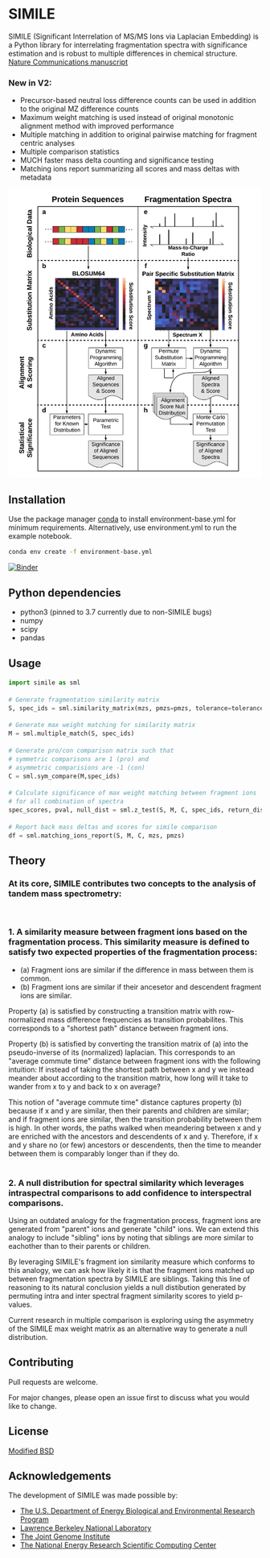 # SIMILE

SIMILE (Significant Interrelation of MS/MS Ions via Laplacian Embedding) is a Python library for interrelating fragmentation spectra with significance estimation and is robust to multiple differences in chemical structure.
[Nature Communications manuscript](https://doi.org/10.1038/s41467-022-30118-9)

### New in V2:
- Precursor-based neutral loss difference counts can be used in addition to the original MZ difference counts
- Maximum weight matching is used instead of original monotonic alignment method with improved performance
- Multiple matching in addition to original pairwise matching for fragment centric analyses
- Multiple comparison statistics
- MUCH faster mass delta counting and significance testing
- Matching ions report summarizing all scores and mass deltas with metadata

![SIMILE Flow](SimileFig1Vert.png "SIMILE")

## Installation

Use the package manager [conda](https://docs.conda.io/projects/conda/en/latest/user-guide/index.html) to install environment-base.yml for minimum requirements. Alternatively, use environment.yml to run the example notebook.

```bash
conda env create -f environment-base.yml
```

[![Binder](https://mybinder.org/badge_logo.svg)](https://mybinder.org/v2/gh/biorack/simile/HEAD)

## Python dependencies
- python3 (pinned to 3.7 currently due to non-SIMILE bugs)
- numpy
- scipy
- pandas

## Usage

```python
import simile as sml

# Generate fragmentation similarity matrix
S, spec_ids = sml.similarity_matrix(mzs, pmzs=pmzs, tolerance=tolerance)

# Generate max weight matching for similarity matrix
M = sml.multiple_match(S, spec_ids)

# Generate pro/con comparison matrix such that 
# symmetric comparisons are 1 (pro) and
# asymmetric comparisions are -1 (con)
C = sml.sym_compare(M,spec_ids)

# Calculate significance of max weight matching between fragment ions
# for all combination of spectra
spec_scores, pval, null_dist = sml.z_test(S, M, C, spec_ids, return_dist=True, log_size=5)

# Report back mass deltas and scores for simile comparison
df = sml.matching_ions_report(S, M, C, mzs, pmzs)

```

## Theory
### At its core, SIMILE contributes two concepts to the analysis of tandem mass spectrometry:
<br>

### 1. A similarity measure between fragment ions based on the fragmentation process. This similarity measure is defined to satisfy two expected properties of the fragmentation process:
- (a) Fragment ions are similar if the difference in mass between them is common.
- (b) Fragment ions are similar if their ancesetor and descendent fragment ions are similar.

Property (a) is satisfied by constructing a transition matrix with row-normalized mass difference
frequencies as transition probabilites. This corresponds to a "shortest path" distance between fragment ions.

Property (b) is satisfied by converting the transition matrix of (a) into the pseudo-inverse of its (normalized) laplacian. This corresponds to an "average commute time" distance between fragment ions with the following intuition: If instead of taking the shortest path between x and y we instead meander about according to the transition matrix, how long will it take to wander from x to y and back to x on average?

This notion of "average commute time" distance captures property (b) because if x and y are similar, then their parents and children are similar; and if fragment ions are similar, then the transition probability between them is high. In other words, the paths walked when meandering between x and y are enriched with the ancestors and descendents of x and y. Therefore, if x and y share no (or few) ancestors or descendents, then the time to meander between them is comparably longer than if they do.
<br><br>

### 2. A null distribution for spectral similarity which leverages intraspectral comparisons to add confidence to interspectral comparisons.

Using an outdated analogy for the fragmentation process, fragment ions are generated from "parent" ions and generate "child" ions. We can extend this analogy to include "sibling" ions by noting that siblings are more similar to eachother than to their parents or children.

By leveraging SIMILE's fragment ion similarity measure which conforms to this analogy, we can ask how likely it is that the fragment ions matched up between fragmentation spectra by SIMILE are siblings. Taking this line of reasoning to its natural conclusion yields a null distibution generated by permuting intra and inter spectral fragment similarity scores to yield p-values.

Current research in multiple comparison is exploring using the asymmetry of the SIMILE max weight matrix as an alternative way to generate a null distribution.

## Contributing
Pull requests are welcome.

For major changes, please open an issue first to discuss what you would like to change.

## License
[Modified BSD](https://github.com/biorack/simile/blob/main/license.txt)

## Acknowledgements
The development of SIMILE was made possible by:
* [The U.S. Department of Energy Biological and Environmental Research Program](https://science.energy.gov/ber/)
* [Lawrence Berkeley National Laboratory](http://www.lbl.gov/)
* [The Joint Genome Institute](https://jgi.doe.gov/)
* [The National Energy Research Scientific Computing Center](http://www.nersc.gov/)
